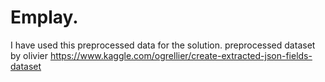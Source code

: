 # Emplay.


I have used this preprocessed data for the solution. 
 preprocessed dataset by olivier https://www.kaggle.com/ogrellier/create-extracted-json-fields-dataset
